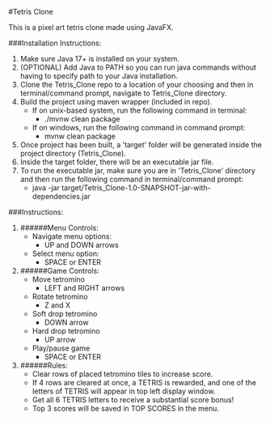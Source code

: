 #Tetris Clone

This is a pixel art tetris clone made using JavaFX.

###Installation Instructions:

1. Make sure Java 17+ is installed on your system.
2.  (OPTIONAL) Add Java to PATH so you can run java commands without having to specify path to your Java installation.
3. Clone the Tetris_Clone repo to a location of your choosing and then in terminal/command prompt, navigate to Tetris_Clone directory.
4. Build the project using maven wrapper (included in repo).
    - If on unix-based system, run the following command in terminal:
        - ./mvnw clean package
    - If on windows, run the following command in command prompt:
        - mvnw clean package
5. Once project has been built, a 'target' folder will be generated inside the project directory (Tetris_Clone).
6. Inside the target folder, there will be an executable jar file.
7. To run the executable jar, make sure you are in 'Tetris_Clone' directory and then run the following command in terminal/command prompt:
    - java -jar target/Tetris_Clone-1.0-SNAPSHOT-jar-with-dependencies.jar
    
###Instructions:
1. ######Menu Controls:
    - Navigate menu options:
        - UP and DOWN arrows
    - Select menu option:
        - SPACE or ENTER
2. ######Game Controls:
    - Move tetromino
        - LEFT and RIGHT arrows
    - Rotate tetromino
        - Z and X
    - Soft drop tetromino
        - DOWN arrow
    - Hard drop tetromino
        - UP arrow
    - Play/pause game
        - SPACE or ENTER
3. ######Rules:
    - Clear rows of placed tetromino tiles to increase score.
    - If 4 rows are cleared at once, a TETRIS is rewarded, and one of the letters of TETRIS will appear in top left display window.
    - Get all 6 TETRIS letters to receive a substantial score bonus!
    - Top 3 scores will be saved in TOP SCORES in the menu.
